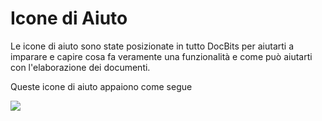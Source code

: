 # Icone di Aiuto

Le icone di aiuto sono state posizionate in tutto DocBits per aiutarti a imparare e capire cosa fa veramente una funzionalità e come può aiutarti con l'elaborazione dei documenti.

Queste icone di aiuto appaiono come segue

![](https://lh7-us.googleusercontent.com/9cj2CVAPV9xXYvofDFH0ZzMHDF3SEF4oEZ0K3gOAh2TYl1pJN5FpFjZzwbTZpAtAOZF7KV753-VPUPxW0dVKbPJ8zfGzwNBNvvoUy5Hl5UrXkrfi2EMrXQxOTdx5gafAC3Rwg7MsCUdkSOebB9b7Ctw)
